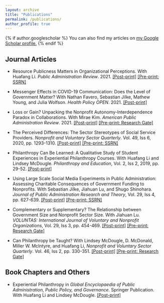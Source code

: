 ```yaml
---
layout: archive
title: "Publications"
permalink: /publications/
author_profile: true
---
```


{% if author.googlescholar %}
  You can also find my articles on <u><a href="{{author.googlescholar}}">my Google Scholar profile</a>.</u>
{% endif %}
## Journal Articles

* Resource Publicness Matters in Organizational Perceptions. With Huafang Li. _Public Administration Review_. 2021. <a href="https://onlinelibrary.wiley.com/doi/abs/10.1111/puar.13369" target="_blank"><u>[Post-print]</u></a> <a href="https://papers.ssrn.com/sol3/papers.cfm?abstract_id=3797215" target="_blank"><u>[Pre-print: SSRN]</u></a> 

* Messenger Effects in COVID-19 Communication: Does the Level of Government Matter? With Nathan Favero, Sebastian Jilke, Mathew Young, and Julia Wolfson. _Health Policy OPEN_. 2021. <a href="https://doi.org/10.1016/j.hpopen.2020.100027" target="_blank"><u>[Post-print]</u></a>

* Loss or Gain? Unpacking the Nonprofit Autonomy-Interdependence Paradox in Collaborations. With Mirae Kim. _American Public Administration Review_. 2021. <a href="https://doi.org/10.1177/0275074020983802" target="_blank"><u>[Post-print]</u></a> <a href="https://www.researchgate.net/publication/346928554_Loss_or_Gain_Unpacking_the_Nonprofit_Autonomy-Interdependence_Paradox_in_Collaborations?channel=doi&linkId=5fd2667792851c00f8661419&showFulltext=true" target="_blank"><u>[Pre-print: Research Gate]</u></a> 

* The Perceived Differences: The Sector Stereotypes of Social Service Providers. _Nonprofit and Voluntary Sector Quarterly_. Vol. 49, Iss 6, 2020, pp. 1293-1310. <a href="https://journals.sagepub.com/doi/full/10.1177/0899764020925903?casa_token=qlz9_3X2WT0AAAAA%3Ab0AEksTMES7VNfdAd_s8Ijh2_h-Kr-fQkWDsCvZXj4d04s7AsldRzLJZChp3TZETxIsCg8gT4JQ" target="_blank"><u>[Post-print]</u></a> <a href="https://papers.ssrn.com/sol3/papers.cfm?abstract_id=3733965" target="_blank"><u>[Pre-print: SSRN]</u></a>

* Philanthropy Can Be Learned: A Qualitative Study of Student Experiences in Experiential Philanthropy Courses. With Huafang Li and Lindsey McDougle. _Philanthropy and Education_, Vol. 2, Iss 2, 2019, pp. 29-52. <a href="https://www.jstor.org/stable/10.2979/phileduc.2.2.02?seq=1" target="_blank"><u>[Post-print]</u></a>

* Using Large Scale Social Media Experiments in Public Administration: Assessing Charitable Consequences of Government Funding to Nonprofits. With Sebastian Jilke, Jiahuan Lu, and Shugo Shinohara. _Journal of Public Administration Research and Theory_, Vol. 29, Iss 4, pp. 627-639. <a href="https://academic.oup.com/jpart/advance-article-abstract/doi/10.1093/jopart/muy021/4995543" target="_blank"><u>[Post-print]</u></a>  <a href="https://papers.ssrn.com/sol3/papers.cfm?abstract_id=3164576" target="_blank"><u>[Pre-print: SSRN]</u></a>

* Complementary or Supplementary? The Relationship between Government Size and Nonprofit Sector Size. With Jiahuan Lu. _VOLUNTAS: International Journal of Voluntary and Nonprofit Organizations_, Vol. 29, Iss 3, pp. 454-469. <a href="https://link.springer.com/article/10.1007%2Fs11266-018-9981-2" target="_blank"><u>[Post-print]</u></a> <a href="https://www.researchgate.net/publication/323647908_Complementary_or_Supplementary_The_Relationship_Between_Government_Size_and_Nonprofit_Sector_Size" target="_blank"><u>[Pre-print: Research Gate]</u></a>

* Can Philanthropy be Taught? With Lindsey McDougle, D. McDonald, Miller W. McIntyre, and Huafang Li, _Nonprofit and Voluntary Sector Quarterly_. Vol. 46, Iss 2, pp. 330-351. <a href="https://journals.sagepub.com/doi/full/10.1177/0899764016662355?casa_token=xfohrxowyZgAAAAA%3AhPNZlcKkLJT_OBOnioCNinRgmG57QvLVwa6XrEiv8BcwIS67hKxMDklYbN850H12c2h8zKgd_zs" target="_blank"><u>[Post-print]</u></a> <a href="https://www.researchgate.net/publication/307971126_Can_Philanthropy_be_Taught" target="_blank"><u>[Pre-print: Research Gate]</u></a>

## Book Chapters and Others

* Experiential Philanthropy in _Global Encyclopaedia of Public Administration, Public Policy, and Governance_. Springer Publication. With Huafang Li and Lindsey McDougle. <a href="https://link.springer.com/referenceworkentry/10.1007%2F978-3-319-31816-5_3048-1" target="_blank"><u>[Post-print]</u></a>

